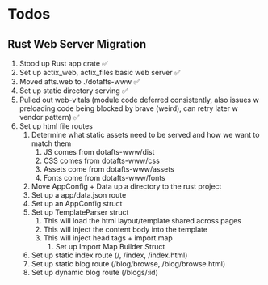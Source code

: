 # Todos

## Rust Web Server Migration

1. Stood up Rust app crate ✅
2. Set up actix_web, actix_files basic web server ✅
3. Moved afts.web to ./dotafts-www ✅
4. Set up static directory serving ✅
5. Pulled out web-vitals (module code deferred consistently, also issues w preloading code being blocked by brave (weird), can retry later w vendor pattern) ✅
6. Set up html file routes
   1. Determine what static assets need to be served and how we want to match them
      1. JS comes from dotafts-www/dist
      2. CSS comes from dotafts-www/css
      3. Assets come from dotafts-www/assets
      4. Fonts come from dotafts-www/fonts
   2. Move AppConfig + Data up a directory to the rust project
   3. Set up a app/data.json route
   4. Set up an AppConfig struct
   5. Set up TemplateParser struct
      1. This will load the html layout/template shared across pages
      2. This will inject the content body into the template
      3. This will inject head tags + import map
         1. Set up Import Map Builder Struct
   6. Set up static index route (/, /index, /index.html)
   7. Set up static blog route (/blog/browse, /blog/browse.html)
   8. Set up dynamic blog route (/blogs/:id)